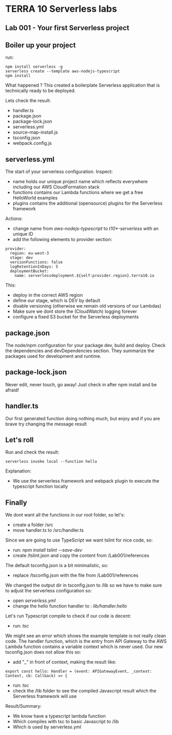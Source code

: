 # TERRA 10 Serverless labs

## Lab 001 - Your first Serverless project

## Boiler up your project
run:
``` 
npm install serverless -g
serverless create --template aws-nodejs-typescript
npm install
```
What happened ? This created a boilerplate Serverless application that is technically ready to be deployed. 

Lets check the result:
* handler.ts
* package.json
* package-lock.json
* serverless.yml
* source-map-install.js
* tsconfig.json
* webpack.config.js

## serverless.yml
The start of your serverless configuration. 
Inspect:
* name holds our unique project name which reflects everywhere including our AWS CloudFormation stack
* functions contains our Lambda functions where we get a free HelloWorld examples
* plugins contains the additional (opensource) plugins for the Serverless framework

Actions:
* change name from _aws-nodejs-typescript_ to _t10*-serverless_ with an unique ID
* add the following elements to provider section:
``` 
provider:
  region: eu-west-3
  stage: dev
  versionFunctions: false
  logRetentionInDays: 5
  deploymentBucket:
    name: serverlessdeployment.${self:provider.region}.terra10.io
```
This:
* deploy in the correct AWS region
* define our stage, which is DEV by default
* disable versioning (otherwise we remain old versions of our Lambdas) 
* Make sure we dont store the (CloudWatch) logging forever
* configure a fixed S3 bucket for the Serverless deployments

## package.json
The node/npm configuration for your package dev, build and deploy. Check the dependencies and devDependencies section. They summarize the packages used for development and runtime.

## package-lock.json
Never edit, never touch, go away! Just check in after npm install and be afraid!

## handler.ts
Our first generated function doing nothing much, but enjoy and if you are brave try changing the message result

## Let's roll
Run and check the result:
``` 
serverless invoke local --function hello
```
Explanation:
* We use the serverless framework and webpack plugin to execute the typescript function locally

## Finally
We dont want all the functions in our root folder, so let's:
* create a folder /src
* move handler.ts to /src/handler.ts

Since we are going to use TypeScript we want tslint for nice code, so:
* run: _npm install tslint --save-dev_
* create /tslint.json and copy the content from /Lab001/references

The default tsconfig.json is a bit minimalistic, so:
* replace /tsconfig.json with the file from /Lab001/references

We changed the output dir in tsconfig.json to /lib so we have to make sure to adjust the serverless configuration so:
* open _serverless.yml_ 
* change the hello function handler to : _lib/handler.hello_

Let's run Typescript compile to check if our code is decent:
* run: _tsc_

We might see an error which shows the example template is not really clean code. The handler function, which is the entry from API Gateway to the AWS Lambda function contains a variable context which is never used. Our new tsconfig.json does not allow this so: 
* add "_" in front of context, making the result like:
``` 
export const hello: Handler = (event: APIGatewayEvent, _context: Context, cb: Callback) => {
```
* run: _tsc_
* check the /lib folder to see the compiled Javascript result which the Serverless framework will use

Result/Summary:
* We know have a typescript lambda function
* Which compiles with tsc to basic Javascript to /lib
* Which is used by serverless.yml


